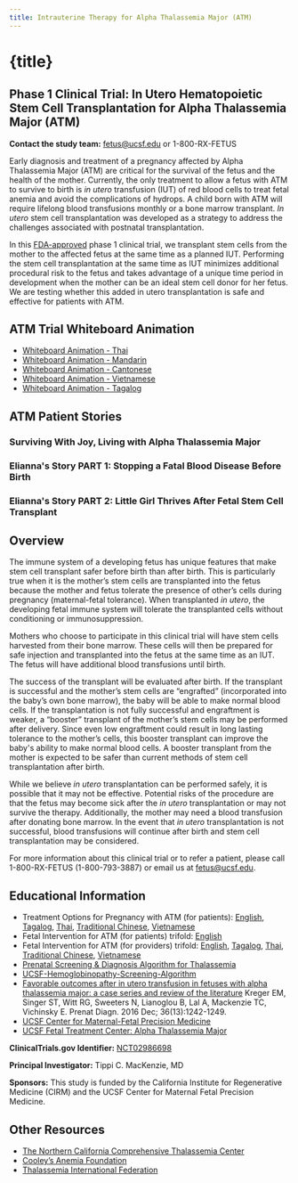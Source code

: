 ```yaml
---
title: Intrauterine Therapy for Alpha Thalassemia Major (ATM)
---
```


# {title}

## Phase 1 Clinical Trial: In Utero Hematopoietic Stem Cell Transplantation for Alpha Thalassemia Major (ATM)

**Contact the study team:** [fetus@ucsf.edu](mailto:fetus@ucsf.edu) or 1-800-RX-FETUS

Early diagnosis and treatment of a pregnancy affected by Alpha Thalassemia Major (ATM) are critical for the survival of the fetus and the health of the mother. Currently, the only treatment to allow a fetus with ATM to survive to birth is _in utero_ transfusion (IUT) of red blood cells to treat fetal anemia and avoid the complications of hydrops. A child born with ATM will require lifelong blood transfusions monthly or a bone marrow transplant. _In utero_ stem cell transplantation was developed as a strategy to address the challenges associated with postnatal transplantation.

In this [FDA-approved](https://clinicaltrials.gov/ct2/show/NCT02986698) phase 1 clinical trial, we transplant stem cells from the mother to the affected fetus at the same time as a planned IUT. Performing the stem cell transplantation at the same time as IUT minimizes additional procedural risk to the fetus and takes advantage of a unique time period in development when the mother can be an ideal stem cell donor for her fetus. We are testing whether this added in utero transplantation is safe and effective for patients with ATM.

## ATM Trial Whiteboard Animation

<VideoEmbed videoId="TXh1zfd21T8" player="youtube" />

- [Whiteboard Animation - Thai](https://vimeo.com/310165901)
- [Whiteboard Animation - Mandarin](https://vimeo.com/310162934)
- [Whiteboard Animation - Cantonese](https://vimeo.com/319945101)
- [Whiteboard Animation - Vietnamese](https://vimeo.com/310164769)
- [Whiteboard Animation - Tagalog](https://vimeo.com/310167576)

## ATM Patient Stories

### Surviving With Joy, Living with Alpha Thalassemia Major

<VideoEmbed videoId="Z69lSa6bJYg" player="youtube" />

### Elianna's Story PART 1: Stopping a Fatal Blood Disease Before Birth

<VideoEmbed videoId="295220171" player="vimeo" />

### Elianna's Story PART 2: Little Girl Thrives After Fetal Stem Cell Transplant

<VideoEmbed videoId="361864868" player="vimeo" />

## Overview

The immune system of a developing fetus has unique features that make stem cell transplant safer before birth than after birth. This is particularly true when it is the mother’s stem cells are transplanted into the fetus because the mother and fetus tolerate the presence of other’s cells during pregnancy (maternal-fetal tolerance). When transplanted _in utero_, the developing fetal immune system will tolerate the transplanted cells without conditioning or immunosuppression.

Mothers who choose to participate in this clinical trial will have stem cells harvested from their bone marrow. These cells will then be prepared for safe injection and transplanted into the fetus at the same time as an IUT. The fetus will have additional blood transfusions until birth.

The success of the transplant will be evaluated after birth. If the transplant is successful and the mother’s stem cells are “engrafted” (incorporated into the baby’s own bone marrow), the baby will be able to make normal blood cells. If the transplantation is not fully successful and engraftment is weaker, a “booster” transplant of the mother’s stem cells may be performed after delivery. Since even low engraftment could result in long lasting tolerance to the mother’s cells, this booster transplant can improve the baby's ability to make normal blood cells. A booster transplant from the mother is expected to be safer than current methods of stem cell transplantation after birth.

While we believe _in utero_ transplantation can be performed safely, it is possible that it may not be effective. Potential risks of the procedure are that the fetus may become sick after the _in utero_ transplantation or may not survive the therapy. Additionally, the mother may need a blood transfusion after donating bone marrow. In the event that _in utero_ transplantation is not successful, blood transfusions will continue after birth and stem cell transplantation may be considered.

For more information about this clinical trial or to refer a patient, please call 1-800-RX-FETUS (1-800-793-3887) or email us at [fetus@ucsf.edu](mailto:fetus@ucsf.edu).

## Educational Information

- Treatment Options for Pregnancy with ATM (for patients): [English](/pdfs/PatientATMbrochure.pdf), [Tagalog](/pdfs/PatientATMbrochure_tl_LR.pdf), [Thai](/pdfs/PatientATMbrochure_Thai_HR.pdf), [Traditional Chinese](/pdfs/PatientATMbrochure_zh-tw_HR.pdf), [Vietnamese](/pdfs/PatientATMbrochure_VI_LR.pdf)
- Fetal Intervention for ATM (for patients) trifold: [English](/pdfs/ATM-Patient-brochure-2018-07-trifold.pdf)
- Fetal Intervention for ATM (for providers) trifold: [English](/pdfs/AlphaThalassemiaMajorbrochureforproviders.pdf), [Tagalog](/pdfs/AlphaThalassemiaMajorbrochureforproviders_tl_LR.pdf), [Thai](/pdfs/AlphaThalassemiaMajorbrochureforproviders_Thai_LR.pdf), [Traditional Chinese](/pdfs/AlphaThalassemiaMajorbrochureforproviders_zh-tw_LR.pdf), [Vietnamese](/pdfs/AlphaThalassemiaMajorbrochureforproviders_VI_LR.pdf)
- [Prenatal Screening & Diagnosis Algorithm for Thalassemia](/pdfs/FTC-prenatal-screening-for-thalassemia.pdf)
- [UCSF-Hemoglobinopathy-Screening-Algorithm](/pdfs/UCSF-Hemoglobinopathy-Screening-Algorithm.pdf)
- [Favorable outcomes after in utero transfusion in fetuses with alpha thalassemia major: a case series and review of the literature](https://obgyn.onlinelibrary.wiley.com/doi/abs/10.1002/pd.4966?author_access_token=AD8EXxvp_2HenylHjgLpRU4keas67K9QMdWULTWMo8MMxzoh6LfQA-BIjaWGCPWRKZk6Dn-53kIeGR6-sPqX1xiijY7-N8rQeNChEvJVS155PBUfst-5WbFcB6qQv890) Kreger EM, Singer ST, Witt RG, Sweeters N, Lianoglou B, Lal A, Mackenzie TC, Vichinsky E. Prenat Diagn. 2016 Dec; 36(13):1242-1249.
- [UCSF Center for Maternal-Fetal Precision Medicine](https://mfprecision.ucsf.edu)
- [UCSF Fetal Treatment Center: Alpha Thalassemia Major](https://fetus.ucsf.edu/alpha-thalassemia)

**ClinicalTrials.gov Identifier:** [NCT02986698](https://clinicaltrials.gov/ct2/show/NCT02986698)

**Principal Investigator:** Tippi C. MacKenzie, MD

**Sponsors:** This study is funded by the California Institute for Regenerative Medicine (CIRM) and the UCSF Center for Maternal Fetal Precision Medicine.

## Other Resources

- [The Northern California Comprehensive Thalassemia Center](https://thalassemia.com)
- [Cooley’s Anemia Foundation](https://www.thalassemia.org)
- [Thalassemia International Federation](https://thalassaemia.org.cy)

<script>
    import VideoEmbed from "../components/VideoEmbed.svelte"
</script>
